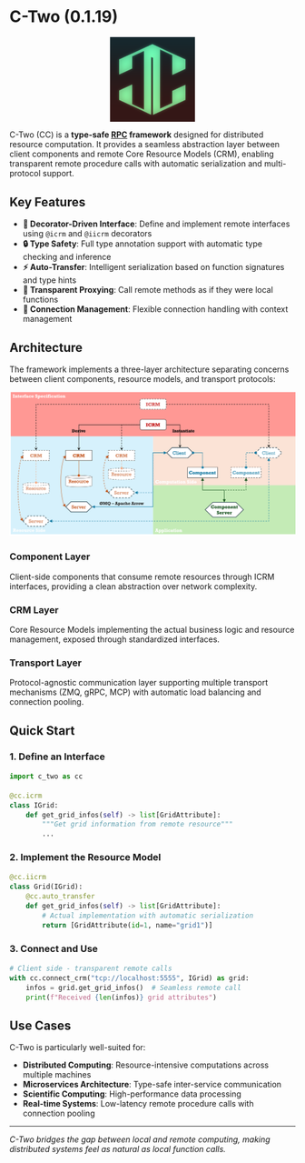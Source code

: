 # C-Two (0.1.19)

<p align="center">
<img align="center" width="150px" src="https://raw.githubusercontent.com/world-in-progress/c-two/main/doc/images/logo.png">
</p>

C-Two (CC) is a **type-safe [RPC](https://en.wikipedia.org/wiki/Remote_procedure_call) framework** designed for distributed resource computation. It provides a seamless abstraction layer between client components and remote Core Resource Models (CRM), enabling transparent remote procedure calls with automatic serialization and multi-protocol support.

## Key Features

- **🔧 Decorator-Driven Interface**: Define and implement remote interfaces using `@icrm` and `@iicrm` decorators
- **🔒 Type Safety**: Full type annotation support with automatic type checking and inference
- **⚡ Auto-Transfer**: Intelligent serialization based on function signatures and type hints
- **🔄 Transparent Proxying**: Call remote methods as if they were local functions
- **📡 Connection Management**: Flexible connection handling with context management

## Architecture

The framework implements a three-layer architecture separating concerns between client components, resource models, and transport protocols:

<img src="https://raw.githubusercontent.com/world-in-progress/c-two/main/doc/images/architecture.png" alt="Architecture" width="1500" />

### Component Layer
Client-side components that consume remote resources through ICRM interfaces, providing a clean abstraction over network complexity.

### CRM Layer
Core Resource Models implementing the actual business logic and resource management, exposed through standardized interfaces.

### Transport Layer
Protocol-agnostic communication layer supporting multiple transport mechanisms (ZMQ, gRPC, MCP) with automatic load balancing and connection pooling.

## Quick Start

### 1. Define an Interface

```python
import c_two as cc

@cc.icrm
class IGrid:
    def get_grid_infos(self) -> list[GridAttribute]:
        """Get grid information from remote resource"""
        ...
```

### 2. Implement the Resource Model

```python
@cc.iicrm
class Grid(IGrid):
    @cc.auto_transfer
    def get_grid_infos(self) -> list[GridAttribute]:
        # Actual implementation with automatic serialization
        return [GridAttribute(id=1, name="grid1")]
```

### 3. Connect and Use

```python
# Client side - transparent remote calls
with cc.connect_crm("tcp://localhost:5555", IGrid) as grid:
    infos = grid.get_grid_infos()  # Seamless remote call
    print(f"Received {len(infos)} grid attributes")
```

## Use Cases

C-Two is particularly well-suited for:

- **Distributed Computing**: Resource-intensive computations across multiple machines
- **Microservices Architecture**: Type-safe inter-service communication
- **Scientific Computing**: High-performance data processing
- **Real-time Systems**: Low-latency remote procedure calls with connection pooling

---

*C-Two bridges the gap between local and remote computing, making distributed systems feel as natural as local function calls.*